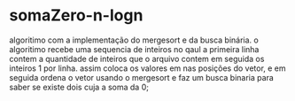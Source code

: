 # somaZero-n-logn
algoritimo com a implementação do mergesort e da busca binária.
o algoritimo recebe uma sequencia de inteiros no qaul a primeira linha contem a quantidade de inteiros que o arquivo contem
em seguida os inteiros 1 por linha.
assim coloca os valores em nas posições do vetor, e em seguida ordena o vetor usando o mergesort e faz um busca binaria
para saber se existe dois cuja a soma da 0; 
